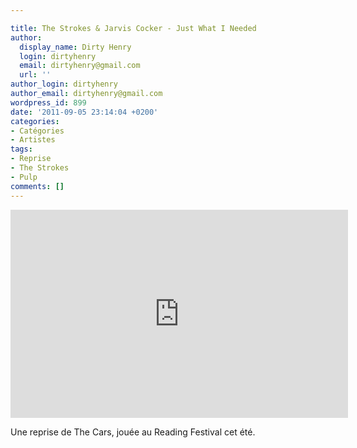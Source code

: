 ```yaml
---

title: The Strokes & Jarvis Cocker - Just What I Needed
author:
  display_name: Dirty Henry
  login: dirtyhenry
  email: dirtyhenry@gmail.com
  url: ''
author_login: dirtyhenry
author_email: dirtyhenry@gmail.com
wordpress_id: 899
date: '2011-09-05 23:14:04 +0200'
categories:
- Catégories
- Artistes
tags:
- Reprise
- The Strokes
- Pulp
comments: []
---
```

<iframe width="540" height="333" src="http://www.youtube.com/embed/GfBjR8ihAQ8" frameborder="0" allowfullscreen></iframe>

Une reprise de The Cars, jouée au Reading Festival cet été.
